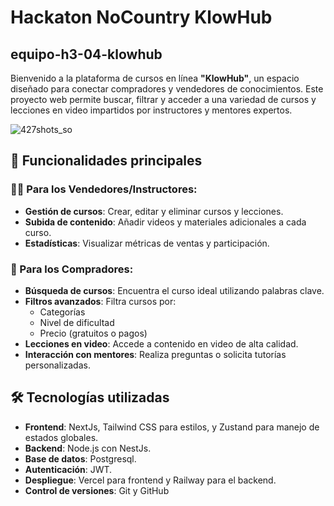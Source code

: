 # Hackaton NoCountry KlowHub

## equipo-h3-04-klowhub

Bienvenido a la plataforma de cursos en línea **"KlowHub"**, un espacio diseñado para conectar compradores y vendedores de conocimientos. Este proyecto web permite buscar, filtrar y acceder a una variedad de cursos y lecciones en video impartidos por instructores y mentores expertos.

![427shots_so](https://github.com/user-attachments/assets/fb9f031a-a219-47d8-8d30-c64b7b94a636)


## 🚀 Funcionalidades principales

### 🧑‍🏫 Para los Vendedores/Instructores:
- **Gestión de cursos**: Crear, editar y eliminar cursos y lecciones.
- **Subida de contenido**: Añadir videos y materiales adicionales a cada curso.
- **Estadísticas**: Visualizar métricas de ventas y participación.

### 🛒 Para los Compradores:
- **Búsqueda de cursos**: Encuentra el curso ideal utilizando palabras clave.
- **Filtros avanzados**: Filtra cursos por:
  - Categorías
  - Nivel de dificultad
  - Precio (gratuitos o pagos)
- **Lecciones en video**: Accede a contenido en video de alta calidad.
- **Interacción con mentores**: Realiza preguntas o solicita tutorías personalizadas.

## 🛠️ Tecnologías utilizadas

- **Frontend**: NextJs, Tailwind CSS para estilos, y Zustand para manejo de estados globales.
- **Backend**: Node.js con NestJs.
- **Base de datos**: Postgresql.
- **Autenticación**: JWT.
- **Despliegue**: Vercel para frontend y Railway para el backend.
- **Control de versiones**: Git y GitHub
